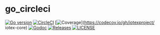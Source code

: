 # go_circleci 

[![Go version](https://img.shields.io/badge/go-1.11.5-blue.svg)](https://github.com/moovweb/gvm)
[![CircleCI](https://circleci.com/gh/ewangdx/go_circleci.svg?style=svg&circle-token=f2062f8bae0aee80ef408bcfff103e2ab73d8b39)](https://circleci.com/gh/ewangdx/go_circleci)
[![Coverage](https://codecov.io/gh/iotexproject/iotex-core/branch/master/graph/badge.svg)](https://codecov.io/gh/iotexproject/
iotex-core)
[![Godoc](http://img.shields.io/badge/go-documentation-blue.svg?style=flat-square)](https://godoc.org/github.com/iotexproject/iotex-core)
[![Releases](https://img.shields.io/github/release/iotexproject/iotex-core/all.svg?style=flat-square)](https://github.com/ewangdx/go_circleci/releases)
[![LICENSE](https://img.shields.io/badge/License-Apache%202.0-blue.svg)](LICENSE)